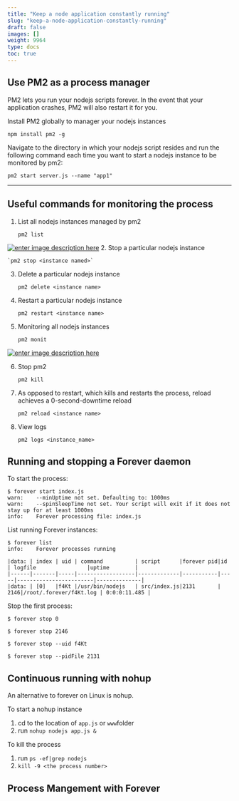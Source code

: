 ```yaml
---
title: "Keep a node application constantly running"
slug: "keep-a-node-application-constantly-running"
draft: false
images: []
weight: 9964
type: docs
toc: true
---
```


## Use PM2 as a process manager
PM2 lets you run your nodejs scripts forever. In the event that your application crashes, PM2 will also restart it for you.

Install PM2 globally to manager your nodejs instances

    npm install pm2 -g

Navigate to the directory in which your nodejs script resides and run the following command each time you want to start a nodejs instance to be monitored by pm2:

    pm2 start server.js --name "app1"


----------


Useful commands for monitoring the process
------------------------------------------

1. List all nodejs instances managed by pm2

    `pm2 list`

[![enter image description here][1]][1]
2. Stop a particular nodejs instance

    `pm2 stop <instance named>`

3. Delete a particular nodejs instance

    `pm2 delete <instance name>`

4. Restart a particular nodejs instance

    `pm2 restart <instance name>`

5. Monitoring all nodejs instances

    `pm2 monit`

[![enter image description here][2]][2]

6. Stop pm2

    `pm2 kill`


7. As opposed to restart, which kills and restarts the process, reload achieves a 0-second-downtime reload

    `pm2 reload <instance name>`
8. View logs

    `pm2 logs <instance_name>`

  [1]: http://i.stack.imgur.com/q0X0u.png
  [2]: http://i.stack.imgur.com/y2LKx.png

## Running and stopping a Forever daemon
To start the process:

```
$ forever start index.js
warn:    --minUptime not set. Defaulting to: 1000ms
warn:    --spinSleepTime not set. Your script will exit if it does not stay up for at least 1000ms
info:    Forever processing file: index.js

```

List running Forever instances:
``` 
$ forever list
info:    Forever processes running

|data: | index | uid | command          | script      |forever pid|id   | logfile                |uptime        |
|------|-------|-----|------------------|-------------|-----------|-----|------------------------|--------------|
|data: | [0]   |f4Kt |/usr/bin/nodejs   | src/index.js|2131       | 2146|/root/.forever/f4Kt.log | 0:0:0:11.485 |

```

Stop the first process:

```
$ forever stop 0

$ forever stop 2146

$ forever stop --uid f4Kt

$ forever stop --pidFile 2131
```


## Continuous running with nohup
An alternative to forever on Linux is nohup.

To start a nohup instance 

 1. cd to the location of `app.js` or `www`folder
 2. run `nohup nodejs app.js &`

To kill the process 

 1. run `ps -ef|grep nodejs`
 2. `kill -9 <the process number>`



## Process Mangement with Forever



